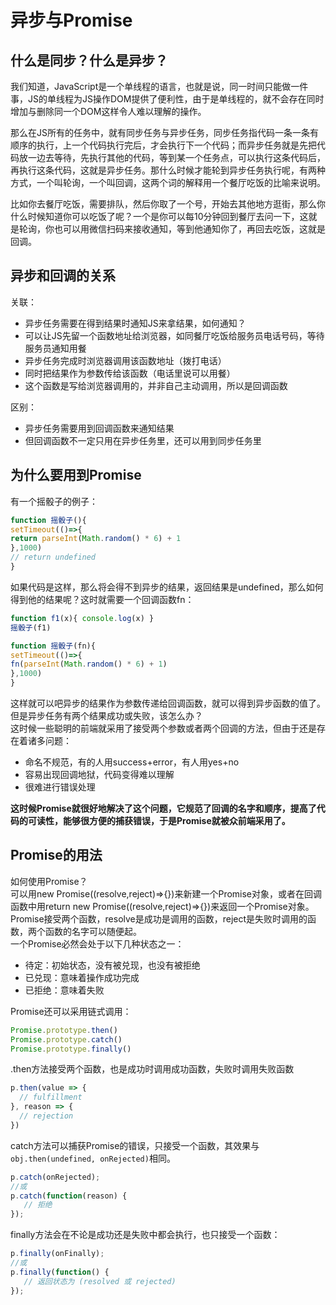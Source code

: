 # 异步与Promise
## 什么是同步？什么是异步？
我们知道，JavaScript是一个单线程的语言，也就是说，同一时间只能做一件事，JS的单线程为JS操作DOM提供了便利性，由于是单线程的，就不会存在同时增加与删除同一个DOM这样令人难以理解的操作。 

那么在JS所有的任务中，就有同步任务与异步任务，同步任务指代码一条一条有顺序的执行，上一个代码执行完后，才会执行下一个代码；而异步任务就是先把代码放一边去等待，先执行其他的代码，等到某一个任务点，可以执行这条代码后，再执行这条代码，这就是异步任务。那什么时候才能轮到异步任务执行呢，有两种方式，一个叫轮询，一个叫回调，这两个词的解释用一个餐厅吃饭的比喻来说明。  

比如你去餐厅吃饭，需要排队，然后你取了一个号，开始去其他地方逛街，那么你什么时候知道你可以吃饭了呢？一个是你可以每10分钟回到餐厅去问一下，这就是轮询，你也可以用微信扫码来接收通知，等到他通知你了，再回去吃饭，这就是回调。
  
## 异步和回调的关系
关联：  
* 异步任务需要在得到结果时通知JS来拿结果，如何通知？
* 可以让JS先留一个函数地址给浏览器，如同餐厅吃饭给服务员电话号码，等待服务员通知用餐
* 异步任务完成时浏览器调用该函数地址（拨打电话）
* 同时把结果作为参数传给该函数（电话里说可以用餐）
* 这个函数是写给浏览器调用的，并非自己主动调用，所以是回调函数  

区别：  
* 异步任务需要用到回调函数来通知结果
* 但回调函数不一定只用在异步任务里，还可以用到同步任务里

## 为什么要用到Promise
有一个摇骰子的例子：
```javascript
function 摇骰子(){
setTimeout(()=>{ 
return parseInt(Math.random() * 6) + 1
},1000)
// return undefined
}
```
如果代码是这样，那么将会得不到异步的结果，返回结果是undefined，那么如何得到他的结果呢？这时就需要一个回调函数fn：  
```javascript
function f1(x){ console.log(x) }
摇骰子(f1)

function 摇骰子(fn){
setTimeout(()=>{
fn(parseInt(Math.random() * 6) + 1)
},1000)
}
```
这样就可以吧异步的结果作为参数传递给回调函数，就可以得到异步函数的值了。  
但是异步任务有两个结果成功或失败，该怎么办？  
这时候一些聪明的前端就采用了接受两个参数或者两个回调的方法，但由于还是存在着诸多问题：  
* 命名不规范，有的人用success+error，有人用yes+no
* 容易出现回调地狱，代码变得难以理解
* 很难进行错误处理  

**这时候Promise就很好地解决了这个问题，它规范了回调的名字和顺序，提高了代码的可读性，能够很方便的捕获错误，于是Promise就被众前端采用了。**
## Promise的用法
如何使用Promise？  
可以用new Promise((resolve,reject)=>{})来新建一个Promise对象，或者在回调函数中用return new Promise((resolve,reject)=>{})来返回一个Promise对象。  
Promise接受两个函数，resolve是成功是调用的函数，reject是失败时调用的函数，两个函数的名字可以随便起。  
一个Promise必然会处于以下几种状态之一：  
* 待定：初始状态，没有被兑现，也没有被拒绝
* 已兑现：意味着操作成功完成
* 已拒绝：意味着失败   

Promise还可以采用链式调用：  
```javascript
Promise.prototype.then()
Promise.prototype.catch()
Promise.prototype.finally()
```
.then方法接受两个函数，也是成功时调用成功函数，失败时调用失败函数
```javascript
p.then(value => {
  // fulfillment
}, reason => {
  // rejection
})
```
catch方法可以捕获Promise的错误，只接受一个函数，其效果与`obj.then(undefined, onRejected)`相同。
```javascript
p.catch(onRejected);
//或
p.catch(function(reason) {
   // 拒绝
});
```
finally方法会在不论是成功还是失败中都会执行，也只接受一个函数：  
```javascript
p.finally(onFinally);
//或
p.finally(function() {
   // 返回状态为 (resolved 或 rejected)
});
```
